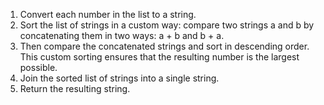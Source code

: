1. Convert each number in the list to a string.
2. Sort the list of strings in a custom way: compare two strings a and b by concatenating them in two ways: a + b and b + a.
3. Then compare the concatenated strings and sort in descending order. This custom sorting ensures that the resulting number is the largest possible.
4. Join the sorted list of strings into a single string.
5. Return the resulting string.
